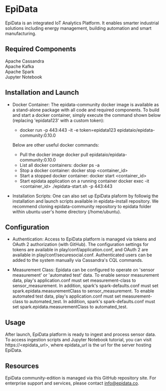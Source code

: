 EpiData
=====================================
EpiData is an integrated IoT Analytics Platform. It enables smarter industrial solutions including energy management, building automation and smart manufacturing. 


Required Components
--------------------
Apache Cassandra  
Apache Kafka  
Apache Spark  
Jupyter Notebook  


Installation and Launch
------------------------
- Docker Container:
The epidata-community docker image is available as a stand-alone package with all code and required components. To build and start a docker container, simply execute the command shown below (replacing 'epidata123' with a custom token):  
    - docker run -p 443:443 -it -e token=epidata123 epidataio/epidata-community:0.10.0

    Below are other useful docker commands:
    - Pull the docker image
        docker pull epidataio/epidata-community:0.10.0
    - List all docker containers:
        docker ps -a
    - Stop a docker container:
        docker stop <container_id>
    - Start a stopped docker container:
        docker start <container_id>
    - Start epidata application on a running container
        docker exec -it <container_id> ./epidata-start.sh -p 443:443


- Installation Scripts:
One can also set up EpiData plaform by followig the installation and launch scripts available in epidata-install repository. We recommend cloning epidata-community repository to epidata folder within ubuntu user's home directory (/home/ubuntu).


Configuration
--------------
- Authentication: 
Access to EpiData platform is managed via tokens and OAuth 2 authorization (with GitHub). The configuration settings for tokens are available in play/conf/application.conf, and OAuth 2 are available in play/conf/securesocial.conf. Authenticated users can be added to the system manually via Cassandra's CQL commands.

- Measurement Class:
Epidata can be configured to operate on 'sensor measurement' or 'automated test' data. To enable sensor measurement data, play's application.conf must set measurement-class to sensor_measurement. In addition, spark's spark-defaults.conf must set spark.epidata.measurementClass to sensor_measurement. To enable automated test data, play's application.conf must set measurement-class to automated_test. In addition, spark's spark-defaults.conf must set spark.epidata.measurementClass to automated_test. 


Usage
------
After launch, EpiData platform is ready to ingest and process sensor data. To access ingestion scripts and Jupyter Notebook tutorial, you can visit https://<epidata_url>, where epidata_url is the url for the server hosting EpiData.


Resources
----------
EpiData community-edition is managed via this GitHub repository site. For enterprise support and services, please contact info@epidata.co.
